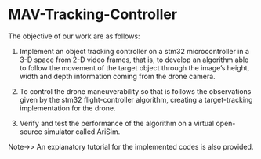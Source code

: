 # MAV-Tracking-Controller

The objective of our work are as follows:

1. Implement an object tracking controller on a stm32 microcontroller in a 3-D space
from 2-D video frames, that is, to develop an algorithm able to follow the movement
of the target object through the image’s height, width and depth information coming
from the drone camera.

2. To control the drone maneuverability so that is follows the observations given by the
stm32 flight-controller algorithm, creating a target-tracking implementation for the
drone.

3. Verify and test the performance of the algorithm on a virtual open-source simulator
called AriSim.


Note->> An explanatory tutorial for the implemented codes is also provided. 
